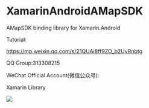 # XamarinAndroidAMapSDK
AMapSDK binding library for Xamarin.Android 


Tutorial:

https://mp.weixin.qq.com/s/21QUAi8ff9ZO_b2UyRnbtg

QQ Group:313308215

WeChat Official Account(微信公众号):

Xamarin Library

<img src="https://github.com/jingliancui/XamarinAndroidAMapSDK/blob/master/Images/wechatqrcode.jpg?raw=true"/>

